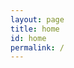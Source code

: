 ```yaml
---
layout: page
title: home
id: home
permalink: /
---
```

<html>
<head>
    <script src="https://code.jquery.com/jquery-3.6.0.min.js" integrity="sha256-/xUj+3OJU5yExlq6GSYGSHk7tPXikynS7ogEvDej/m4=" crossorigin="anonymous </script>
</head>
<body>
    <h1>This is Talyssa's <a class="internal-link" href="/what-is-digital-gardening">Digital Garden</a></h1>
    <p>Recent edits:</p>
        {% assign sorted_pages = site.pages | where: "path", "_notes" | sort: "last_modified_at" %}
        {% for i in (sorted_pages | size | minus:20)..(sorted_pages | size) %}
            {% assign page = sorted_pages[i] %}
            <li><a href="{{ page.url }}">{{ page.title }}</a> ({{ page.last_modified_at | date: "%Y-%m-%d" }})</li>
        {% endfor %}
    <script>
        var colours = ["#32AE4D", "#F2CF7D", "#0A2463", "#E46A3A", "#A30000", "#1672AB", "#FFD20A"],
            idx;
        $(document).ready(function(){
            var body = $('body'); 
            var chars = body.text().split('');
            body.html('');     
            for(var i=0; i<chars.length; i++) {
                idx = Math.floor(Math.random() * colours.length);
                var span = $('<span>' + chars[i] + '</span>').css("color", colours[idx]);
                body.append(span);
            }
        });
    </script>
</body>
</html>


<style>
  .wrapper {
    max-width: 46em;
  }
</style>

